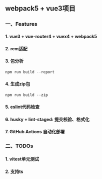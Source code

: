 ## webpack5 + vue3项目

### 一、Features
#### 1. vue3 + vue-router4 + vuex4 + webpack5
#### 2. rem适配
#### 3. 包分析
```js
npm run build --report
```
#### 4. 生成zip包
```js
npm run build --zip
```
#### 5. eslint代码检查
#### 6. husky + lint-staged: 提交校验、格式化
#### 7. GitHub Actions 自动化部署

### 二、TODOs

#### 1. vitest单元测试
#### 2. 支持ts

